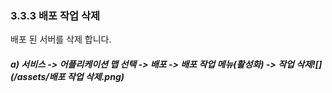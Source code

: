 ### 3.3.3 배포 작업 삭제

배포 된 서버를 삭제 합니다.

##### a\) 서비스 -&gt; 어플리케이션 맵 선택 -&gt; 배포 -&gt; 배포 작업 메뉴\(활성화\) -&gt; 작업 삭제![](/assets/배포 작업 삭제.png)



